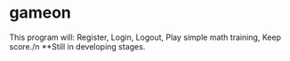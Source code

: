 # gameon
This program will:
      Register,
      Login,
      Logout,
      Play simple math training, Keep score./n
      **Still in developing stages.
